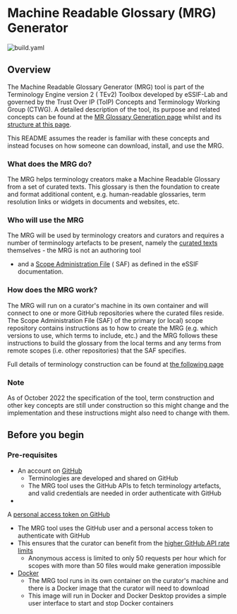 # Machine Readable Glossary (MRG) Generator

![build.yaml](https://github.com/trustoverip/ctwg-mrg-gen/actions/workflows/build.yaml/badge.svg)

## Overview

The Machine Readable Glossary Generator (MRG) tool is part of the Terminology Engine version 2 (
TEv2)
Toolbox developed by eSSIF-Lab and governed by the Trust Over IP (ToIP) Concepts and Terminology
Working Group (CTWG).
A detailed description of the tool, its purpose and related concepts can be found at
the [MR Glossary Generation page](https://essif-lab.github.io/framework/docs/tev2/spec-tools/mrgt)
whilst and
its [structure at this page](https://essif-lab.github.io/framework/docs/tev2/spec-files/mrg).

This README assumes the reader is familiar with these concepts and instead focuses on how someone
can download, install, and use the MRG.

### What does the MRG do?

The MRG helps terminology creators make a Machine Readable Glossary from a set of curated texts.
This glossary
is then the foundation to create and format additional content, e.g. human-readable glossaries, term
resolution links or widgets in documents and websites, etc.

### Who will use the MRG

The MRG will be used by terminology creators and curators and requires a number of terminology
artefacts
to be present, namely
the [curated texts](https://essif-lab.github.io/framework/docs/tev2/spec-files/ctext) themselves -
the MRG is not an authoring tool

- and
  a [Scope Administration File]( https://essif-lab.github.io/framework/docs/tev2/spec-files/saf) (
  SAF) as defined in the eSSIF documentation.

### How does the MRG work?

The MRG will run on a curator's machine in its own container and will connect to one or more GitHub
repositories where the curated files reside. The Scope Administration File (SAF) of the primary (or
local) scope
repository contains instructions as to how to create the MRG (e.g. which versions to use, which
terms to include, etc.)
and the MRG follows these instructions to build the glossary from the local terms and any terms from
remote scopes (i.e. other repositories) that the SAF specifies.

Full details of terminology construction can be found
at [the following page]( https://essif-lab.github.io/framework/docs/tev2/spec-tools/terminology-construction)

### Note

As of October 2022 the specification of the tool, term construction and other key concepts are still
under construction so this might change and the implementation and these instructions might also
need
to change with them.

## Before you begin

### Pre-requisites

* An account on [GitHub](https://github.com/)
  * Terminologies are developed and shared on GitHub
  * The MRG tool uses the GitHub APIs to fetch terminology artefacts, and valid credentials are
    needed in order authenticate with GitHub
*
A [personal access token on GitHub](https://docs.github.com/en/authentication/keeping-your-account-and-data-secure/creating-a-personal-access-token)
  * The MRG tool uses the GitHub user and a personal access token to authenticate with GitHub
  * This ensures that the curator can benefit from
    the [higher GitHub API rate limits](https://docs.github.com/en/developers/apps/building-github-apps/rate-limits-for-github-apps)
    * Anonymous access is limited to only 50 requests per hour which for scopes with more than 50
      files would make generation impossible
* [Docker](https://www.docker.com/products/docker-desktop/)
  * The MRG tool runs in its own container on the curator's machine and there is a Docker image that
    the curator will need to download
  * This image will run in Docker and Docker Desktop provides a simple user interface to start and
    stop Docker containers

